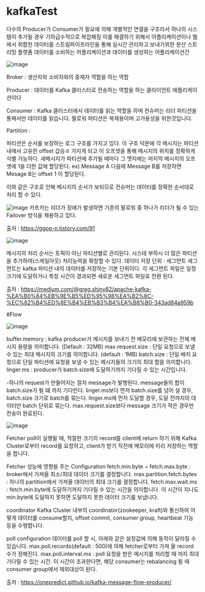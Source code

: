 # kafkaTest
다수의 Producer가 Consumer가 필요에 의해 개별적인 연결을 구조라서
하나의 시스템이 추가될 경우 기하급수적으로 복잡해짐
이를 해결하기 위해서 
어플리케이션이나 웹에서 취합한 데이터를 스트림파이프라인을 통해 실시간 관리하고 보내기위한
분산 스트리밍 플랫폼
데이터를 소비하는 어플리케이션과 데이터를 생성하는 어플리케이션간


![image](https://github.com/user-attachments/assets/d6e14dd4-1782-4f1b-86d6-102aeca95764)


Broker : 생산자와 소비자와의 중재자 역할을 하는 역할

Producer : 데이터를 Kafka 클러스터로 전송하는 역할을 하는 클라이언트 애플리케이션이다

Consumer : Kafka 클러스터에서 데이터를 읽는 역할을 하며 
컨슈머는 리더 파티션을 통해서만 데이터를 읽습니다. 팔로워 파티션은 복제용이며 고가용성을 위한것입니다.

Partition :

파티션은 순서를 보장하는 로그 구조를 가지고 있다. 이 구조 덕분에 각 메시지는 파티션 내에서 고유한 offset 갑승ㄹ 가지게 되고 이 오프셋을 통해 메시지의 위치를 정확하게
식별 가능하다.
새메시지가 파티션에 추가될 때마다 그 멧지에는 마지막 메시지의 오프셋에 1을 더한 값에 할당된다.
ex) Message A 다음에 Message B를 저장하면 Mesage B는 offset 1 이 할당된다.

이와 같은 구조로 인해 메시지의 순서가 보되므로 컨슈머는 데이터를 정확한 순서대로 처리 할 수 있다.


 ![image](https://github.com/user-attachments/assets/c4d1b99f-abb4-446a-be63-eda1de821512)
카프카는 리더가 장애가 발생하면 기존의 팔로워 중 하나가 리더가 될 수 있는 Failover 방식을 채용하고 있다.

출처 : https://ggop-n.tistory.com/91
 


![image](https://github.com/user-attachments/assets/eac5db86-81ff-494f-88b1-c83e0157b4f4)

 메시지의 처리 순서는 토픽이 아닌 파티션별로 관리된다. 
 시스테 부하시 더 많은 파티션을 추가하여(스케일아웃) 처리능력을 확장할 수 있다.
 데이터 저장 단위 : 세그먼트
 세그먼트는 kafka 파티션 내의 데이터를 저장하는 기본 단위이다. 각 세그먼트 파일은 일정 크기에 도달하거나 특정 시간이 경과되면 새로운 세그먼트 파일로 전환 된다.
  

 출처 : https://medium.com/@greg.shiny82/apache-kafka-%EA%B0%84%EB%9E%B5%ED%95%98%EA%B2%8C-%EC%82%B4%ED%8E%B4%EB%B3%B4%EA%B8%B0-343ad84a959b


#Flow

![image](https://github.com/user-attachments/assets/37036228-fd03-4e26-beb0-249f073acd9a)

buffer.memory : kafka producer가 메시지를 보내기 전 메모리에 보관하는 전체 메시지 용량을 의미합니다. (Default : 32MB)
max.request.size : 단일 요청으로 보낼 수 있는 최대 메시지의 크기를 의미합니다. (default : 1MB)
batch.size : 단일 배치 요청으로 단일 파티션에 요청을 보낼 수 있는 메시지들의 크기의 최대 합을 의미합니다.
linger.ms : producer가 batch.size에 도달하기까지 기다릴 수 있는 시간입니다.

-하나의 request가 만들어지는 절차
message가 발행된다.
message들의 합이 batch.size가 될 떄 까지 기다린다.
linger.ms보다 먼저 batch.size를 넘어 설 경우, batch.size 크기로 batch를 묶는다.
linger.ms에 먼저 도달할 경우, 도달 전까지의 데이터만 batch 단위로 묶는다.
max.request.size보다 message 크기가 작은 경우만 전송이 완료된다.


![image](https://github.com/user-attachments/assets/c27d0daf-788d-41d1-a0d6-3bd7f59cc42d)

Fetcher
poll이 실행될 때, 적절한 크기의 record를 client에 return 하기 위해 Kafka Cluster로부터 record를 요청하고, client가 받기 직전에 메모리에 미리 저장하는 역할을 합니다.

Fetcher 성능에 영향을 주는 Configuration
fetch.min.byte ~ fetch.max.byte : broker에서 가져올 최소/최대 데이터 크기를 결정합니다. max.partition.fetch.bytes : 하나의 partition에서 가져올 데이터의 최대 크기를 결정합니다. fetch.max.wait.ms : fetch.min.byte에 도달하기까지 기다릴 수 있는 시간을 의미합니다. 이 시간이 지나도 min.byte에 도달하지 못하면 도달하지 못한 데이터 크기를 보냅니다.

coordinator
Kafka Cluster 내부의 coordinator(zookeeper, kraft)와 통신하여 어떻게 데이터를 consume할지, offset commit, consumer group, heartbeat 기능 등을 수행합니다.

poll configuration
데이터를 poll 할 시, 아래와 같은 설정값에 의해 동작이 달라질 수 있습니다. max.poll.records(default : 500)에 의해 fetcher로부터 가져 올 record 수가 정해진다. max.poll.interval.ms : poll 요청을 받은 메시지를 처리할 때 까지 최대 기다릴 수 있는 시간. 이 시간이 초과한다면, 해당 consumer는 rebalancing 될 때 consumer group에서 제외대상이 된다.

출처 : https://onepredict.github.io/kafka-message-flow-producer/


